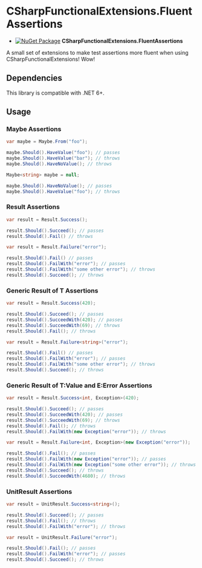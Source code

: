 # CSharpFunctionalExtensions.FluentAssertions

- [![NuGet Package](https://img.shields.io/nuget/v/CSharpFunctionalExtensions.FluentAssertions.svg)](https://www.nuget.org/packages/CSharpFunctionalExtensions.FluentAssertions) **CSharpFunctionalExtensions.FluentAssertions**

A small set of extensions to make test assertions more fluent when using CSharpFunctionalExtensions! Wow!

## Dependencies

This library is compatible with .NET 6+.

## Usage

### Maybe Assertions

```csharp
var maybe = Maybe.From("foo");

maybe.Should().HaveValue("foo"); // passes
maybe.Should().HaveValue("bar"); // throws
maybe.Should().HaveNoValue(); // throws
```

```csharp
Maybe<string> maybe = null;

maybe.Should().HaveNoValue(); // passes
maybe.Should().HaveValue("foo"); // throws
```

### Result Assertions 

```csharp
var result = Result.Success();

result.Should().Succeed(); // passes
result.Should().Fail() // throws
```

```csharp
var result = Result.Failure("error");

result.Should().Fail() // passes
result.Should().FailWith("error"); // passes
result.Should().FailWith("some other error"); // throws
result.Should().Succeed(); // throws
```

### Generic Result of T Assertions

```csharp
var result = Result.Success(420);

result.Should().Succeed(); // passes
result.Should().SucceedWith(420); // passes
result.Should().SucceedWith(69); // throws
result.Should().Fail(); // throws
```

```csharp
var result = Result.Failure<string>("error");

result.Should().Fail() // passes
result.Should().FailWith("error"); // passes
result.Should().FailWith("some other error"); // throws
result.Should().Succeed(); // throws
```

### Generic Result of T:Value and E:Error Assertions

```csharp
var result = Result.Success<int, Exception>(420);

result.Should().Succeed(); // passes
result.Should().SucceedWith(420); // passes
result.Should().SucceedWith(69); // throws
result.Should().Fail(); // throws
result.Should().FailWith(new Exception("error")); // throws
```

```csharp
var result = Result.Failure<int, Exception>(new Exception("error"));

result.Should().Fail(); // passes
result.Should().FailWith(new Exception("error")); // passes
result.Should().FailWith(new Exception("some other error")); // throws
result.Should().Succeed(); // throws
result.Should().SucceedWith(4680); // throws
```

### UnitResult Assertions

```csharp
var result = UnitResult.Success<string>();

result.Should().Succeed(); // passes
result.Should().Fail(); // throws
result.Should().FailWith("error"); // throws
```

```csharp
var result = UnitResult.Failure("error");

result.Should().Fail(); // passes
result.Should().FailWith("error"); // passes
result.Should().Succeed(); // throws
```
